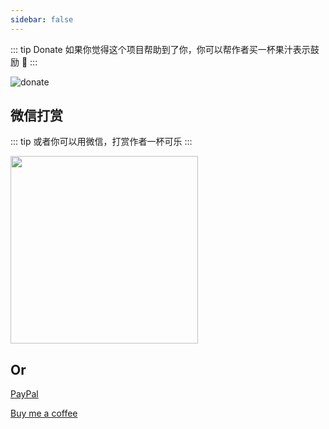 ```yaml
---
sidebar: false
---
```


::: tip Donate
如果你觉得这个项目帮助到了你，你可以帮作者买一杯果汁表示鼓励 :tropical_drink:
:::

![donate](https://gitee.com/mydearzwj/image/raw/master/img/pay.png)

## 微信打赏

::: tip
或者你可以用微信，打赏作者一杯可乐
:::

<img class="no-margin" src="https://gitee.com/mydearzwj/image/raw/master/img/wxzs.jpeg"  height="300px" >


## Or

[PayPal](https://www.paypal.me/zhangwj90)

[Buy me a coffee](https://www.buymeacoffee.com/nzGxejc)

